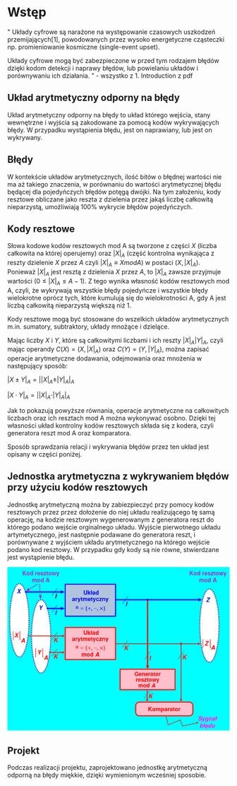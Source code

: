 # Wstęp

"
Układy cyfrowe są narażone na występowanie czasowych uszkodzeń przemijających[1],
powodowanych przez wysoko energetyczne cząsteczki np. promieniowanie kosmiczne (single-event upset).

Układy cyfrowe mogą być zabezpieczone w przed tym rodzajem błędów dzięki 
kodom detekcji i naprawy błędów, lub powielaniu układów i porównywaniu ich działania.
" - wszystko z 1. Introduction z pdf

## Układ arytmetyczny odporny na błędy

Układ arytmetyczny odporny na błędy to układ którego wejścia, stany wewnętrzne i 
wyjścia są zakodowane za pomocą kodów wykrywających błędy. W przypadku wystąpienia 
błędu, jest on naprawiany, lub jest on wykrywany.

## Błędy

W kontekście układów arytmetycznych, ilość bitów o błędnej wartości nie ma aż takiego 
znaczenia, w porównaniu do wartości arytmetycznej błędu będącej dla pojedyńczych błędów
potęgą dwójki. Na tym założeniu, kody resztowe obliczane jako reszta z dzielenia przez
jakąś liczbę całkowitą nieparzystą, umożliwiają 100% wykrycie błędów pojedyńczych.

## Kody resztowe

Słowa kodowe kodów resztowych mod A są tworzone z części $X$ (liczba całkowita na której operujemy)
oraz $|X|_A$ (część kontrolna wynikająca z reszty dzielenie $X$ przez $A$ czyli $|X|_A \equiv X mod A$) w postaci $(X, |X|_A)$. 
Ponieważ $|X|_A$ jest resztą z dzielenia $X$ przez $A$, to $|X|_A$ zawsze przyjmuje wartości $(0 \leq |X|_A \leq A − 1)$. 
Z tego wynika własność kodów resztowych mod A, czyli, że wykrywają wszystkie błędy pojedyńcze
i wszystkie błędy wielokrotne oprócz tych, które kumulują się do wielokrotności A, 
gdy A jest liczbą całkowitą nieparzystą większą niż 1.

Kody resztowe mogą być stosowane do wszelkich układów arytmetycznych m.in. sumatory, subtraktory,
układy mnożące i dzielące. 

Mając liczby $X$ i $Y$, które są całkowitymi liczbami i ich reszty $|X|_A |Y|_A$, 
czyli mając operandy $C(X) = (X, |X|_A)$ oraz $C(Y) = (Y, |Y|_A)$, można zapisać operacje arytmetyczne
dodawania, odejmowania oraz mnożenia w następujący sposób:

$|X \pm Y|_A = ||X|_A \pm |Y|_A|_A$

$|X \cdot Y|_A = ||X|_A \cdot |Y|_A|_A$

Jak to pokazują powyższe równania, operacje arytmetyczne na całkowitych liczbach 
oraz ich resztach mod A można wykonywać osobno. Dzięki tej własności układ kontrolny kodów resztowych 
składa się z kodera, czyli generatora reszt mod A oraz komparatora. 

Sposób sprawdzania relacji i wykrywania błędów przez ten układ jest opisany w części poniżej.

## Jednostka arytmetyczna z wykrywaniem błędów przy użyciu kodów resztowych

Jednostkę arytmetyczną można by zabiezpieczyć przy pomocy kodów resztowych przez
przez dołożenie do niej układu realizującego tę samą operację, na kodzie resztowym
wygenerowanym z generatora reszt do którego podano wejście orginalnego układu.
Wyjście pierwotnego układu artymetycznego, jest następnie podawane do generatora
reszt, i porównywane z wyjściem układu arytmetycznego na którego wejście podano
kod resztowy. W przypadku gdy kody są nie równe, stwierdzane jest wystąpienie błędu.

![Samosprawdzalny układ arytmetyczny zabezpieczony kodem resztowym mod A z prezentacji S. J. Piestrak](assets/uklad_zabezpieczony.png)

## Projekt

Podczas realizacji projektu, zaprojektowano jednostkę arytmetyczną odporną
na błędy miękkie, dzięki wymienionym wcześniej sposobie.
